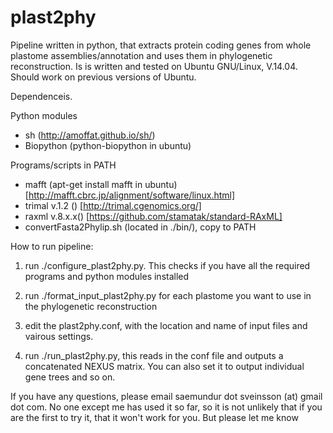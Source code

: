 plast2phy
=========

Pipeline written in python, that extracts protein coding genes from whole plastome assemblies/annotation and uses them in phylogenetic reconstruction. Is is written and tested on Ubuntu GNU/Linux, V.14.04. Should work on previous versions of Ubuntu. 

Dependenceis.

Python modules
* sh (http://amoffat.github.io/sh/)
* Biopython (python-biopython in ubuntu)

Programs/scripts in PATH
* mafft (apt-get install mafft in ubuntu) [http://mafft.cbrc.jp/alignment/software/linux.html]
* trimal v.1.2 () [http://trimal.cgenomics.org/]
* raxml v.8.x.x() [https://github.com/stamatak/standard-RAxML]
* convertFasta2Phylip.sh (located in ./bin/), copy to PATH


How to run pipeline:

1) run ./configure_plast2phy.py. This checks if you have all the required programs and python modules installed

2) run ./format_input_plast2phy.py for each plastome you want to use in the phylogenetic reconstruction

3) edit the plast2phy.conf, with the location and name of input files and vairous settings.

4) run ./run_plast2phy.py, this reads in the conf file and outputs a concatenated NEXUS matrix. You can also set it to output individual gene trees and so on.

If you have any questions, please email saemundur dot sveinsson (at) gmail dot com. No one except me has used it so far, so it is not unlikely that if you are the first to try it, that it won't work for you. But please let me know

